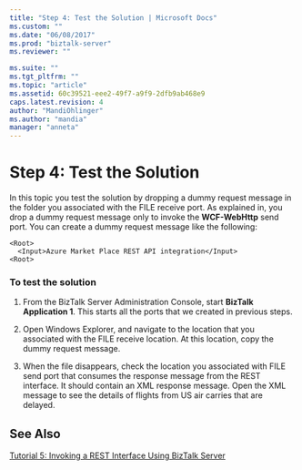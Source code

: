 ```yaml
---
title: "Step 4: Test the Solution | Microsoft Docs"
ms.custom: ""
ms.date: "06/08/2017"
ms.prod: "biztalk-server"
ms.reviewer: ""

ms.suite: ""
ms.tgt_pltfrm: ""
ms.topic: "article"
ms.assetid: 60c39521-eee2-49f7-a9f9-2dfb9ab468e9
caps.latest.revision: 4
author: "MandiOhlinger"
ms.author: "mandia"
manager: "anneta"
---
```

# Step 4: Test the Solution
In this topic you test the solution by dropping a dummy request message in the folder you associated with the FILE receive port. As explained in, you drop a dummy request message only to invoke the **WCF-WebHttp** send port. You can create a dummy request message like the following:  
  
```  
<Root>  
  <Input>Azure Market Place REST API integration</Input>  
<Root>  
```  
  
### To test the solution  
  
1.  From the BizTalk Server Administration Console, start **BizTalk Application 1**. This starts all the ports that we created in previous steps.  
  
2.  Open Windows Explorer, and navigate to the location that you associated with the FILE receive location. At this location, copy the dummy request message.  
  
3.  When the file disappears, check the location you associated with FILE send port that consumes the response message from the REST interface. It should contain an XML response message. Open the XML message to see the details of flights from US air carries that are delayed.  
  
## See Also  
 [Tutorial 5: Invoking a REST Interface Using BizTalk Server](../core/tutorial-5-invoking-a-rest-interface-using-biztalk-server.md)